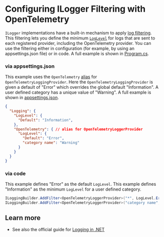 # Configuring ILogger Filtering with OpenTelemetry

`ILogger` implementations have a built-in mechanism to apply
[log filtering](https://docs.microsoft.com/dotnet/core/extensions/logging?tabs=command-line#how-filtering-rules-are-applied).
This filtering lets you define the minimum
[`LogLevel`](https://docs.microsoft.com/dotnet/api/microsoft.extensions.logging.loglevel)
for logs that are sent to each registered provider,
including the OpenTelemetry provider.
You can use the filtering either in configuration
(for example, by using an appsettings.json file) or in code.
A full example is shown in [Program.cs](./Program.cs).

### via appsettings.json

This example uses the `OpenTelemetry`
[alias](https://docs.microsoft.com/dotnet/api/microsoft.extensions.logging.provideraliasattribute)
for `OpenTelemetryLoggingProvider`.
Here the `OpenTelemetryLoggingProvider` is given a default of "Error" which overrides
the global default "Information". A user defined category has a unique value of "Warning".
A full example is shown in [appsettings.json](./appsettings.json).

```json
{
  "Logging": {
    "LogLevel": {
      "Default": "Information",
    },
    "OpenTelemetry": { // alias for OpenTelemetryLoggerProvider
      "LogLevel": {
        "Default": "Error",
        "category name": "Warning"
      }
    }
  }
}
```

### via code

This example defines "Error" as the default `LogLevel`.
This example defines "Information" as the minimum `LogLevel` for a user defined category.

```csharp
ILoggingBuilder.AddFilter<OpenTelemetryLoggerProvider>("*", LogLevel.Error);
ILoggingBuilder.AddFilter<OpenTelemetryLoggerProvider>("category name", LogLevel.Information);
```

## Learn more

* See also the official guide for [Logging in .NET](https://docs.microsoft.com/dotnet/core/extensions/logging)
